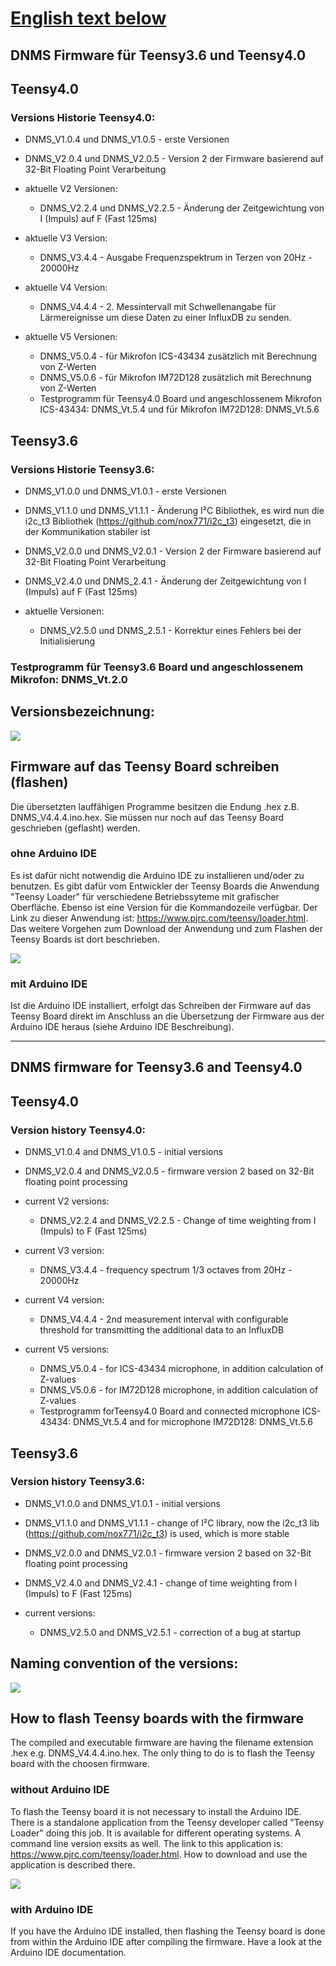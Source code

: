 # [English text below](#dnms-firmware-for-teensy36-and-teensy40)

## DNMS Firmware für Teensy3.6 und Teensy4.0


## Teensy4.0


### Versions Historie Teensy4.0:

 - DNMS_V1.0.4 und DNMS_V1.0.5 - erste Versionen

 - DNMS_V2.0.4 und DNMS_V2.0.5 - Version 2 der Firmware basierend auf 32-Bit Floating Point Verarbeitung

- aktuelle V2 Versionen:
	- DNMS_V2.2.4 und DNMS_V2.2.5 - Änderung der Zeitgewichtung von I (Impuls) auf F (Fast 125ms)
	
- aktuelle V3 Version:
	- DNMS_V3.4.4 - Ausgabe Frequenzspektrum in Terzen von 20Hz - 20000Hz

- aktuelle V4 Version:
	- DNMS_V4.4.4 - 2. Messintervall mit Schwellenangabe für Lärmereignisse um diese Daten zu einer InfluxDB zu senden.

- aktuelle V5 Versionen:
	- DNMS_V5.0.4 - für Mikrofon ICS-43434 zusätzlich mit Berechnung von Z-Werten
	- DNMS_V5.0.6 - für Mikrofon IM72D128 zusätzlich mit Berechnung von Z-Werten
	- Testprogramm für Teensy4.0 Board und angeschlossenem Mikrofon ICS-43434:  DNMS_Vt.5.4 und für Mikrofon IM72D128: DNMS_Vt.5.6

## Teensy3.6

### Versions Historie Teensy3.6:

  - DNMS_V1.0.0 und DNMS_V1.0.1 - erste Versionen

  - DNMS_V1.1.0 und DNMS_V1.1.1 - Änderung I²C Bibliothek, es wird nun die i2c_t3 Bibliothek (https://github.com/nox771/i2c_t3) eingesetzt, die in der Kommunikation stabiler ist

  - DNMS_V2.0.0 und DNMS_V2.0.1 - Version 2 der Firmware basierend auf 32-Bit Floating Point Verarbeitung

- DNMS_V2.4.0 und DNMS_2.4.1 - Änderung der Zeitgewichtung von I (Impuls) auf F (Fast 125ms)

- aktuelle Versionen:
	- DNMS_V2.5.0 und DNMS_2.5.1 - Korrektur eines Fehlers bei der Initialisierung

### Testprogramm für Teensy3.6 Board und angeschlossenem Mikrofon: DNMS_Vt.2.0

## Versionsbezeichnung:
<img src="images/Versionsbezeichnung.jpg"><br>


## Firmware auf das Teensy Board schreiben (flashen)

Die übersetzten lauffähigen Programme besitzen die Endung .hex z.B. DNMS_V4.4.4.ino.hex. Sie müssen nur noch auf das Teensy Board geschrieben (geflasht) werden. 

### ohne Arduino IDE

Es ist dafür nicht notwendig die Arduino IDE zu installieren und/oder zu benutzen. Es gibt dafür vom Entwickler der Teensy Boards die Anwendung "Teensy Loader" für verschiedene Betriebssyteme mit grafischer Oberfläche. Ebenso ist eine Version für die Kommandozeile verfügbar. Der Link zu dieser Anwendung ist: https://www.pjrc.com/teensy/loader.html. Das weitere Vorgehen zum Download der Anwendung und zum Flashen der Teensy Boards ist dort beschrieben.

![](images/Teensy_Loader.jpg)

### mit Arduino IDE

Ist die Arduino IDE installiert, erfolgt das Schreiben der Firmware auf das Teensy Board direkt im Anschluss an die Übersetzung der Firmware aus der Arduino IDE heraus (siehe Arduino IDE Beschreibung).

------------------------------------------------------------------------

## DNMS firmware for Teensy3.6 and Teensy4.0


## Teensy4.0
 
### Version history Teensy4.0:

  - DNMS_V1.0.4 and DNMS_V1.0.5 - initial versions

  - DNMS_V2.0.4 and DNMS_V2.0.5 - firmware version 2 based on 32-Bit floating point processing

- current V2 versions:
	- DNMS_V2.2.4 and DNMS_V2.2.5 - Change of time weighting from I (Impuls) to F (Fast 125ms)
	
- current V3 version:
	- DNMS_V3.4.4 - frequency spectrum 1/3 octaves from 20Hz - 20000Hz

- current V4 version:
	- DNMS_V4.4.4 - 2nd measurement interval with configurable threshold for transmitting the additional data to an InfluxDB

- current V5 versions:
	- DNMS_V5.0.4 - for ICS-43434 microphone, in addition calculation of Z-values
	- DNMS_V5.0.6 - for IM72D128 microphone, in addition calculation of Z-values
	- Testprogramm forTeensy4.0 Board and connected microphone ICS-43434:  DNMS_Vt.5.4 and for microphone IM72D128: DNMS_Vt.5.6


## Teensy3.6

### Version history Teensy3.6:

  - DNMS_V1.0.0 and DNMS_V1.0.1 - initial versions

  - DNMS_V1.1.0 and DNMS_V1.1.1 - change of I²C library, now the i2c_t3 lib (https://github.com/nox771/i2c_t3) is used,  which is more stable

  - DNMS_V2.0.0 and DNMS_V2.0.1 - firmware version 2 based on 32-Bit floating point processing 
 
 - DNMS_V2.4.0 and DNMS_V2.4.1 - change of time weighting from I (Impuls) to F (Fast 125ms)

- current versions:
	- DNMS_V2.5.0 and DNMS_V2.5.1 - correction of a bug at startup


## Naming convention of the versions:

<img src="images/Versionsbezeichnung english.jpg"><br>


## How to flash Teensy boards with the firmware

The compiled and executable firmware are having the filename extension .hex e.g. DNMS_V4.4.4.ino.hex. The only thing to do is to flash the Teensy board with the choosen firmware.

### without Arduino IDE

To flash the Teensy board it is not necessary to install the Arduino IDE. There is a standalone application from the Teensy developer called "Teensy Loader" doing this job. It is available for different operating systems. A command line version exsits as well. The link to this application is: https://www.pjrc.com/teensy/loader.html. How to download and use the application is described there.

![](images/Teensy_Loader.jpg)

### with Arduino IDE

If you have the Arduino IDE installed, then flashing the Teensy board is done from within the Arduino IDE after compiling the firmware. Have a look at the Arduino IDE documentation.

